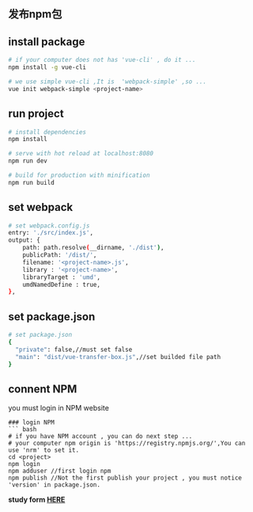 ## 发布npm包

## install package
``` bash
# if your computer does not has 'vue-cli' , do it ...
npm install -g vue-cli

# we use simple vue-cli ,It is  'webpack-simple' ,so ...
vue init webpack-simple <project-name>

```
## run project
``` bash
# install dependencies
npm install

# serve with hot reload at localhost:8080
npm run dev

# build for production with minification
npm run build
```
## set webpack
``` bash
# set webpack.config.js
entry: './src/index.js',
output: {
    path: path.resolve(__dirname, './dist'),
    publicPath: '/dist/',
    filename: '<project-name>.js',
    library : '<project-name>', 
    libraryTarget : 'umd', 
    umdNamedDefine : true, 
},
```
## set package.json
``` bash
# set package.json 
{
  "private": false,//must set false
  "main": "dist/vue-transfer-box.js",//set builded file path
}
```
## connent NPM
you must login in NPM website		
```
### login NPM 
``` bash
# if you have NPM account , you can do next step ...
# your computer npm origin is 'https://registry.npmjs.org/',You can use 'nrm' to set it.
cd <project>
npm login
npm adduser //first login npm
npm publish //Not the first publish your project , you must notice 'version' in package.json.
```

**study form [HERE](https://juejin.im/post/5c8ced235188257de6634efe)**
